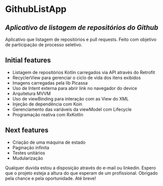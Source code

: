 # GithubListApp
## _Aplicativo de listagem de repositórios do Github_

Aplicativo que listagem de repositórios e pull requests. 
Feito com objetivo de participação de processo seletivo.

## Initial features

- Listagem de repositórios Kotlin carregados via API através do Retrofit
- RecyclerView para gerenciar o ciclo de vida dos itens exibidos
- Imagens carregadas pela lib Picassa
- Uso de Intent externa para abrir link no navegador do device
- Arquitetura MVVM
- Uso de viewBinding para interação com as View do XML
- Injeção de dependência com Koin
- Gerenciamento das variáveis da viewModel com Lifecycle
- Programação reativa com RxKotlin

## Next features

- Criação de uma máquina de estado
- Paginação infinita
- Testes unitários
- Mudularização

Qualquer duvida estou a disposição através do e-mail ou linkedin. 
Espero que o projeto esteja a altura do que esperam de um profissional.
Obrigado pela chance e pela oportunidade. Até breve!
